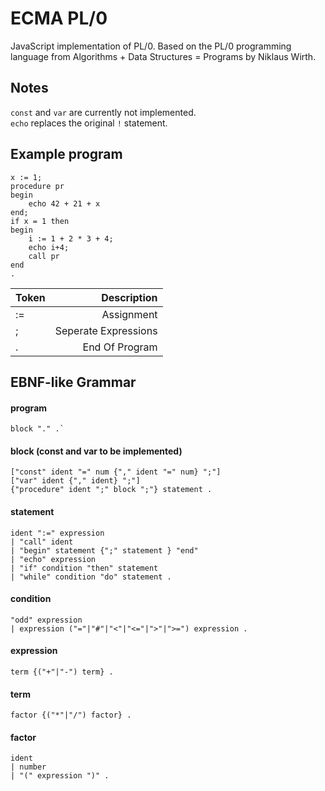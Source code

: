 # ECMA PL/0
JavaScript implementation of PL/0. Based on the PL/0 programming language from Algorithms + Data Structures = Programs by Niklaus Wirth.

## Notes
`const` and `var` are currently not implemented.  
`echo` replaces the original `!` statement.

## Example program
```
x := 1;
procedure pr
begin
    echo 42 + 21 + x
end;
if x = 1 then
begin
    i := 1 + 2 * 3 + 4;
    echo i+4;
    call pr
end
. 
```

| Token  | Description          |
| ------ | -------------------: |
| :=     | Assignment           |
| ;      | Seperate Expressions |
| .      | End Of Program       |

## EBNF-like Grammar
 
#### program 
```
block "." .`
```
  
#### block (const and var to be implemented)
```
["const" ident "=" num {"," ident "=" num} ";"]  
["var" ident {"," ident} ";"]  
{"procedure" ident ";" block ";"} statement .  
```
  
#### statement
```
ident ":=" expression  
| "call" ident  
| "begin" statement {";" statement } "end"  
| "echo" expression
| "if" condition "then" statement  
| "while" condition "do" statement .  
```

#### condition
```
"odd" expression  
| expression ("="|"#"|"<"|"<="|">"|">=") expression .  
```

#### expression
```
term {("+"|"-") term} .  
```
  
#### term
```
factor {("*"|"/") factor} .  
```
  
#### factor
```
ident  
| number  
| "(" expression ")" .  
```

